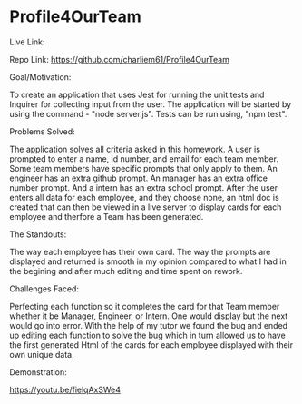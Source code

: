 # Profile4OurTeam

Live Link: 

Repo Link: https://github.com/charliem61/Profile4OurTeam

Goal/Motivation:

To create an application that uses Jest for running the unit tests and Inquirer for collecting input from the user. The application will be started by using the command - "node server.js". Tests can be run using, "npm test".


Problems Solved:

The application solves all criteria asked in this homework. A user is prompted to enter a name, id number, and email for each team member. Some team members have specific prompts that only apply to them. An engineer has an extra github prompt. An manager has an extra office number prompt. And a intern has an extra school prompt. After the user enters all data for each employee, and they choose none, an html doc is created that can then be viewed in a live server to display cards for each employee and therfore a Team has been generated. 
        
The Standouts:

The way each employee has their own card. The way the prompts are displayed and returned is smooth in my opinion compared to what I had in the begining and after much editing and time spent on rework.

Challenges Faced:

Perfecting each function so it completes the card for that Team member whether it be Manager, Engineer, or Intern. One would display but the next would go into error. With the help of my tutor we found the bug and ended up editing each function to solve the bug which in turn allowed us to have the first generated Html of the cards for each employee displayed with their own unique data.  

Demonstration:

https://youtu.be/fielqAxSWe4
